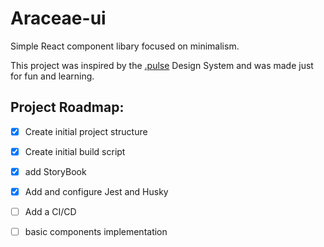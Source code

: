 # Araceae-ui

Simple React component libary focused on minimalism.

This project was inspired by the [.pulse](https://pulse.heartbeat.ua/) Design System and was made just for fun and learning.

## Project Roadmap:
  -  [X] Create initial project structure
  - [X] Create initial build script
  - [X] add StoryBook
  - [X] Add and configure Jest and Husky
  - [ ] Add a CI/CD
  - [ ] basic components implementation

